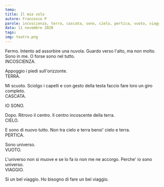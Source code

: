```yaml
---
tema:
title: Il mio volo
autore: Francesco P
parole: incoscienza, terra, cascata, sono, cielo, pertica, vuoto, viaggio
data: 11 novembre 2020
tags: 
img: teatro.png
---
```

Fermo. Intento ad assorbire una nuvola. Guardo verso l'alto, ma non molto.  
Sono in me. O forse sono nel tutto.  
INCOSCIENZA.  

Appoggio i piedi sull'orizzonte.  
TERRA.

Mi scuoto. Sciolgo i capelli e con gesto della testa faccio fare loro un giro completo.  
CASCATA.

IO SONO.

Dopo. Ritrovo il centro. Il centro incoscente della terra.  
CIELO.

E sono di nuovo tutto. Non tra cielo e terra bensi' cielo e terra.  
PERTICA.

Sono universo.  
VUOTO.

L'universo non si muove e se lo fa io non me ne accorgo. Perche' io sono universo.  
VIAGGIO.

Si un bel viaggio. Ho bisogno di fare un bel viaggio.
